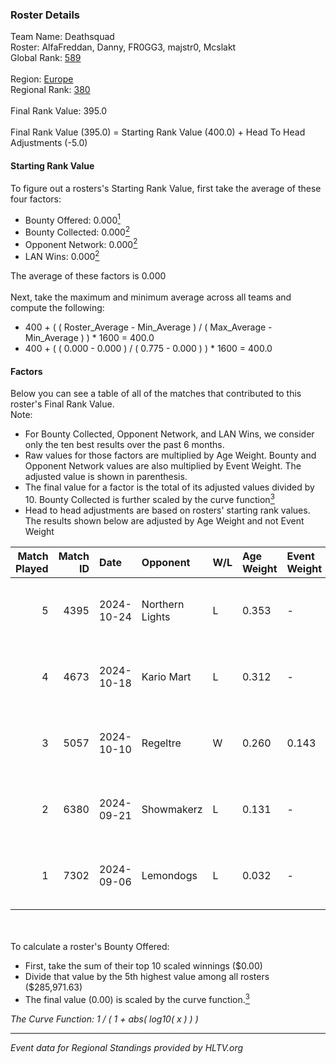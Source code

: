 ### Roster Details<br />
Team Name: Deathsquad<br />
Roster: AlfaFreddan, Danny, FR0GG3, majstr0, Mcslakt<br />
Global Rank: [589](../../standings_global_2025_02_28.md)<br />
<br />
Region: [Europe]( ../../standings_europe_2025_02_28.md)<br />
Regional Rank: [380]( ../../standings_europe_2025_02_28.md)<br />
<br />
Final Rank Value:  395.0<br />
<br />
Final Rank Value (395.0) = Starting Rank Value (400.0) + Head To Head Adjustments (-5.0)<br />

#### Starting Rank Value<br />
To figure out a rosters's Starting Rank Value, first take the average of these four factors:<br />
- Bounty Offered: 0.000[<sup>1</sup>](#table2)
- Bounty Collected: 0.000[<sup>2</sup>](#table1)
- Opponent Network: 0.000[<sup>2</sup>](#table1)
- LAN Wins: 0.000[<sup>2</sup>](#table1)

The average of these factors is 0.000<br />
<br />
Next, take the maximum and minimum average across all teams and compute the following:<br />
- 400 + ( ( Roster_Average - Min_Average ) / ( Max_Average - Min_Average ) ) * 1600 = 400.0
- 400 + ( ( 0.000 - 0.000 ) / ( 0.775 - 0.000 ) ) * 1600 = 400.0


#### Factors<br />
Below you can see a table of all of the matches that contributed to this roster's Final Rank Value.<br />
Note:<br />

- For Bounty Collected, Opponent Network, and LAN Wins, we consider only the ten best results over the past 6 months.
- Raw values for those factors are multiplied by Age Weight. Bounty and Opponent Network values are also multiplied by Event Weight. The adjusted value is shown in parenthesis.
- The final value for a factor is the total of its adjusted values divided by 10. Bounty Collected is further scaled by the curve function[<sup>3</sup>](#curveFunction)
- Head to head adjustments are based on rosters' starting rank values. The results shown below are adjusted by Age Weight and not Event Weight
<span id="table1"></span><br />


| Match Played | Match ID | Date       | Opponent        | W/L | Age Weight | Event Weight | Bounty Collected | Opponent Network | LAN Wins  | H2H Adj. | Roster                                       |
| -: | -: | :- | :- | :- | :- | :- | :- | :- | :- | -: | :- |
|            5 |     4395 | 2024-10-24 | Northern Lights | L   | 0.353      | -            | -                | -                | -         |    -5.52 | AlfaFreddan, Danny, FR0GG3, majstr0, Mcslakt |
|            4 |     4673 | 2024-10-18 | Kario Mart      | L   | 0.312      | -            | -                | -                | -         |    -2.09 | AlfaFreddan, Danny, FR0GG3, majstr0, Mcslakt |
|            3 |     5057 | 2024-10-10 | Regeltre        | W   | 0.260      | 0.143        | 0.000 (0.000)    | 0.003 (0.000)    | 0 (0.000) |     4.08 | AlfaFreddan, Danny, FR0GG3, majstr0, Mcslakt |
|            2 |     6380 | 2024-09-21 | Showmakerz      | L   | 0.131      | -            | -                | -                | -         |    -0.97 | AlfaFreddan, Danny, FR0GG3, majstr0, Mcslakt |
|            1 |     7302 | 2024-09-06 | Lemondogs       | L   | 0.032      | -            | -                | -                | -         |    -0.51 | AlfaFreddan, Danny, FR0GG3, majstr0, Mcslakt |

<br />
<span id="table2"></span><br />
To calculate a roster's Bounty Offered:<br />

- First, take the sum of their top 10 scaled winnings ($0.00)
- Divide that value by the 5th highest value among all rosters ($285,971.63)
- The final value (0.00) is scaled by the curve function.[<sup>3</sup>](#curveFunction)

<span id="curveFunction"></span>_The Curve Function: 1 / ( 1 + abs( log10( x ) ) )_<br />

---
_Event data for Regional Standings provided by HLTV.org_<br />
